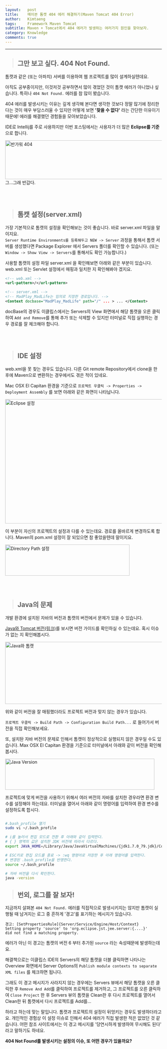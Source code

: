 ```yaml
---
layout:   post
title:    메이븐 톰캣 404 에러 해결하기(Maven Tomcat 404 Error)
author:   Kimtaeng
tags: 	  Framework Maven Tomcat
subtitle: Maven + Tomcat에서 404 에러가 발생하는 여러가지 원인을 찾아보자. 
category: Knowledge
comments: true
---
```


<hr/>

> ## 그만 보고 싶다. 404 Not Found.

톰캣과 같은 (또는 아파치) 서버를 이용하여 웹 프로젝트를 많이 설계하실텐데요.

아직도 공부중이지만, 이것저것 공부하면서 많이 겪었던 것이 톰캣 에러가 아니었나 싶습니다.
특히나 ```404 Not Found.``` 에러를 참 많이 봤습니다.

404 에러를 발생시키는 이유는 깊게 생각해 본다면 생각한 것보다 정말 많기에
정리한다는 것이 매우 부담스러울 수 있지만
어떻게 보면 <b>'찾을 수 없다'</b> 라는 간단한 이유이기 때문에!
에러를 해결했던 경험들을 모아보았습니다.

IDE로 Intellij를 주로 사용하지만 이번 포스팅에서는 사용자가 더 많은 <b>Eclipse를 기준</b>으로 합니다.


<img class="post_image" src="{{ site.baseurl }}/img/post/2018-01-08-maven-tomcat-404-error-1.png" width="740" height="125" alt="반가워 404"/>

<div class="post_caption">그...그래 반갑다.</div>

<br/><br/>

> ## 톰캣 설정(server.xml)

가장 기본적으로 톰캣의 설정을 확인해보는 것이 좋습니다. 바로 server.xml 파일을 말이지요.<br/>
```Server Runtime Environments를 등록해두고 NEW -> Server``` 과정을 통해서 톰캣 서버를 생성했다면
Package Explorer 에서 Servers 폴더를 확인할 수 있습니다.
(또는 ```Window -> Show View -> Servers```를 통해서도 확인 가능합니다.)

사용할 톰캣의 설정 파일 server.xml 을 확인해보면 아래와 같은 부분이 있습니다.
web.xml 또는 Servlet 설정에서 매핑과 일치한 지 확인해봐야 겠지요.

```xml
<!-- web.xml -->
<url-pattern>/</url-pattern>

<!-- server.xml -->
<!-- MadPlay_MadLife는 임의로 지정한 경로입니다. -->
<Context docbase="MadPlay_MadLife" path="/" ... > ... </Context>
```

docBase의 경우도 이클립스에서는 Servers의 View 화면에서 해당 톰캣을 오른 클릭하여
```Add and Remove```를 통해 추가 또는 삭제할 수 있지만 터미널로 직접 실행하는 경우 경로를 잘 체크해야 합니다.

<br/><br/>

> ## IDE 설정

web.xml을 못 찾는 경우도 있습니다.
다른 Git remote Repository에서 clone을 한 후에 Maven으로 변환하는 경우에서도 겪은 적이 있네요.

Mac OSX El Capitan 환경을 기준으로 ```프로젝트 우클릭 -> Properties -> Deployment Assembly``` 를 보면
아래와 같은 화면이 나타납니다.

<img class="post_image" src="{{ site.baseurl }}/img/post/2018-01-08-maven-tomcat-404-error-2.png" width="700" height="400" alt="Eclipse 설정"/>

이 부분이 자신의 프로젝트의 설정과 다를 수 있는데요. 경로를 올바르게 변경하도록 합니다.
Maven의 pom.xml 설정이 잘 되있으면 참 좋았을텐데 말이지요.

<img class="post_image" src="{{ site.baseurl }}/img/post/2018-01-08-maven-tomcat-404-error-3.png" width="400" height="100" alt="Directory Path 설정"/>

<br/><br/>

> ## Java의 문제

개발 환경에 설치된 자바의 버전과 톰캣의 버전에서 문제가 있을 수 있습니다.

<a href="http://tomcat.apache.org/whichversion.html" target="_blank">Java와 Tomcat 버전(링크)</a>를 보시면
버전 가이드를 확인하실 수 있는데요. 혹시 이슈가 없는 지 확인해봅시다.

<img class="post_image" src="{{ site.baseurl }}/img/post/2018-01-08-maven-tomcat-404-error-4.png" width="700" height="200" alt="Java와 톰캣"/>

위와 같이 버전을 잘 매핑했더라도 프로젝트 버전과 맞지 않는 경우가 있습니다.

```프로젝트 우클릭 -> Build Path -> Configuration Build Path...``` 로 들어가서 버전을 직접 확인해보세요.

또, 설치돤 자바 버전의 문제로 인해서 톰캣이 정상적으로 실행되지 않은 경우일 수도 있습니다.
Max OSX El Capitan 환경을 기준으로 터미널에서 아래와 같이 버전을 확인해봅시다.

<img class="post_image" src="{{ site.baseurl }}/img/post/2018-01-08-maven-tomcat-404-error-5.png" width="480" height="100" alt="Java Version"/>

<br/>

프로젝트에 맞게 버전을 사용하기 위해서 여러 버전의 자바를 설치한 경우라면 환경 변수를 설정해야 하는데요.
터미널을 열어서 아래와 같이 명령어를 입력하여 환경 변수를 설정하도록 합시다.

```bash

#.bash_profile 열기
sudo vi ~/.bash_profile

# i를 눌러서 편집 모드로 전환 후 아래와 같이 입력한다.
# { } 영역의 값은 설치한 JDK 버전에 따라서 다르다.
export JAVA_HOME=/Library/Java/JavaVirtualMachines/{jdk1.7.0_79.jdk}/Contents/Home

# ESC키로 편집 모드를 종료 -> :wq 명령어로 저장한 후 아래 명령어를 입력한다.
# 변경된 .bash_profile을 반영한다.
source ~/.bash_profile

# 자바 버전을 다시 확인한다.
java -version
```

> ## 번외, 로그를 잘 보자!

지금까지 살펴본 ```404 Not Found.``` 에러를 직접적으로 발생시키지는 않지만
톰캣이 실행될 때 남겨지는 로그 중 흔하게 '경고'를 표기하는 메시지가 있습니다.

```
경고: [SetPropertiesRule]{Server/Service/Engine/Host/Context}
Setting property 'source' to 'org.eclipse.jst.jee.server:{....}'
did not find a matching property.
```

에러가 아닌 이 경고는 톰캣의 버전 6 부터 추가된 ```source``` 라는 속성때문에 발생하는데요.

해결책으로는 이클립스 IDE의 Servers의 해당 톰캣을 더블 클릭하면 나타나는 Overview 화면에서
Server Options의 ```Publish module contexts to separate XML files``` 를 체크하면 됩니다.

그래도 이 경고 메시지가 사라지지 않는 경우에는 Servers 뷰에서 해당 톰캣을 오른 클릭한 후
```Remove And Add```를 클릭하여 프로젝트를 제거하고, 그 프로젝트를 오른 클릭하여 ```Close Project``` 한 후
Servers 뷰의 톰캣을 Clean한 후 다시 프로젝트를 열어서 Clean한 뒤 톰캣에서 다시 프로젝트를 Add를...

하라고 하는데 맞는 말입니다. 톰캣과 프로젝트의 설정이 뒤엉키는 경우도 발생하더라고요.
개인적인 경험상 이 설정 이슈로 인해서 404 에러가 직접 발생한 적은 없었던 것 같습니다.
어떤 참조 사이트에서는 이 경고 메시지를 '당연시하게 발생하여 무시해도 된다' 라고 말하기도 하네요.

<b>404 Not Found를 발생시키는 설정의 이슈, 또 어떤 경우가 있을까요?</b>  

